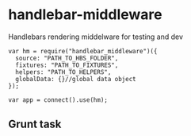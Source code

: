 # handlebar-middleware

Handlebars rendering middelware for testing and dev

```
var hm = require("handlebar_middleware")({
  source: "PATH_TO_HBS_FOLDER",
  fixtures: "PATH_TO_FIXTURES",
  helpers: "PATH_TO_HELPERS",
  globalData: {}//global data object
});

var app = connect().use(hm);

```


## Grunt task

